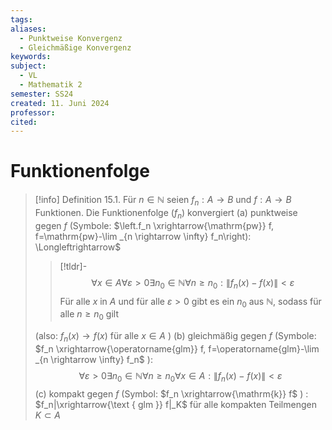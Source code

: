 ```yaml
---
tags: 
aliases:
  - Punktweise Konvergenz
  - Gleichmäßige Konvergenz
keywords: 
subject:
  - VL
  - Mathematik 2
semester: SS24
created: 11. Juni 2024
professor: 
cited:
---
```

 
# Funktionenfolge

> [!info] Definition 15.1. Für $n \in \mathbb{N}$ seien $f_n: A \rightarrow B$ und $f: A \rightarrow B$ Funktionen.
> Die Funktionenfolge $\left(f_n\right)$ konvergiert
> (a) punktweise gegen $f$ (Symbole: $\left.f_n \xrightarrow{\mathrm{pw}} f, f=\mathrm{pw}-\lim _{n \rightarrow \infty} f_n\right): \Longleftrightarrow$
> 
> > [!tldr]- $$\forall x \in A \forall \varepsilon>0 \exists n_0 \in \mathbb{N} \forall n \geq n_0:\left\|f_n(x)-f(x)\right\|<\varepsilon$$
> > Für alle $x$ in $A$ und für alle $\varepsilon > 0$ gibt es ein $n_{0}$ aus $\mathbb{N}$, sodass für alle $n \geq n_{0}$ gilt
> 
> (also: $f_n(x) \rightarrow f(x)$ für alle $x \in A$ )
> (b) gleichmäßig gegen $f$ (Symbole: $f_n \xrightarrow{\operatorname{glm}} f, f=\operatorname{glm}-\lim _{n \rightarrow \infty} f_n$ ):
> $$\forall \varepsilon>0 \exists n_0 \in \mathbb{N} \forall n \geq n_0 \forall x \in A:\left\|f_n(x)-f(x)\right\|<\varepsilon$$
> (c) kompakt gegen $f$ (Symbol: $f_n \xrightarrow{\mathrm{k}} f$ ) : $f_n|\xrightarrow{\text { glm }} f|_K$ für alle kompakten Teilmengen $K \subset A$
